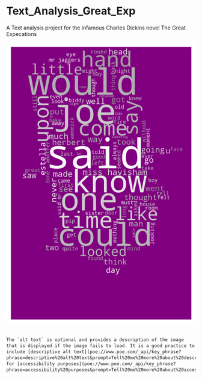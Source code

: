 # Text_Analysis_Great_Exp
A Text analysis project for the infamous Charles Dickins novel The Great Expecations 

![alt text](wordcloud.png)
```

The `alt text` is optional and provides a description of the image that is displayed if the image fails to load. It is a good practice to include [descriptive alt text](poe://www.poe.com/_api/key_phrase?phrase=descriptive%20alt%20text&prompt=Tell%20me%20more%20about%20descriptive%20alt%20text.) for [accessibility purposes](poe://www.poe.com/_api/key_phrase?phrase=accessibility%20purposes&prompt=Tell%20me%20more%20about%20accessibility%20purposes.).
